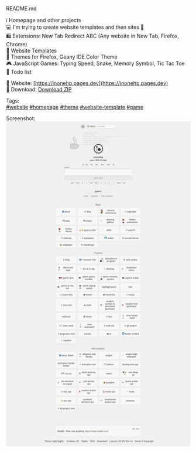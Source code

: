 README.md

ℹ️ Homepage and other projects  
💻 I'm trying to create website templates and then sites 🦄  
🛍 Extensions: New Tab Redirect ABC (Any website in New Tab, Firefox, Chrome)  
📄 Website Templates  
🎨 Themes for Firefox, Geany IDE Color Theme  
🎮 JavaScript Games: Typing Speed, Snake, Memory Symbol, Tic Tac Toe  
📝 Todo list  


🔗 Website: [https://inonehp.pages.dev](https://inonehp.pages.dev)  
💾 Download: [Download ZIP](https://github.com/inonehp/inonehp.github.io/archive/refs/heads/main.zip)  

Tags:  
[#website](https://github.com/topics/website?s=updated)
[#homepage](https://github.com/topics/homepage?s=updated)
[#theme](https://github.com/topics/theme?s=updated)
[#website-template](https://github.com/topics/website-template?s=updated)
[#game](https://github.com/topics/game?s=updated)

  
Screenshot:  
![screenshot](/img/screenshot.png)  
 
